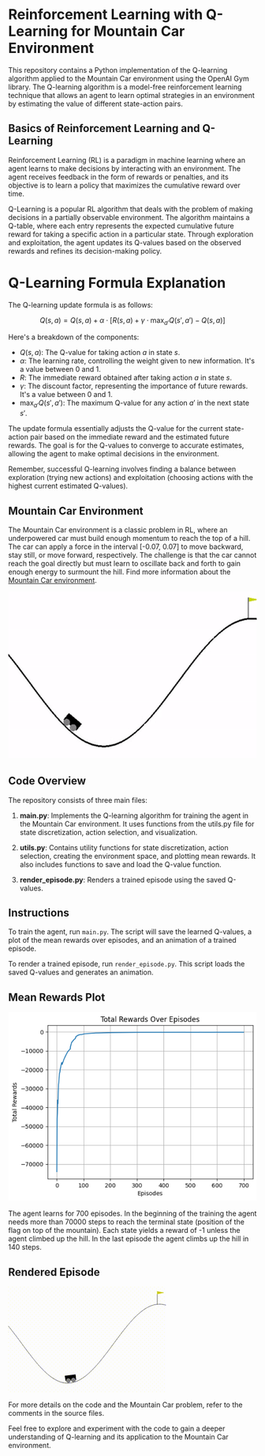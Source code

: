 # Reinforcement Learning with Q-Learning for Mountain Car Environment

This repository contains a Python implementation of the Q-learning algorithm applied to the Mountain Car environment using the OpenAI Gym library. The Q-learning algorithm is a model-free reinforcement learning technique that allows an agent to learn optimal strategies in an environment by estimating the value of different state-action pairs.

## Basics of Reinforcement Learning and Q-Learning

Reinforcement Learning (RL) is a paradigm in machine learning where an agent learns to make decisions by interacting with an environment. The agent receives feedback in the form of rewards or penalties, and its objective is to learn a policy that maximizes the cumulative reward over time.

Q-Learning is a popular RL algorithm that deals with the problem of making decisions in a partially observable environment. The algorithm maintains a Q-table, where each entry represents the expected cumulative future reward for taking a specific action in a particular state. Through exploration and exploitation, the agent updates its Q-values based on the observed rewards and refines its decision-making policy.

# Q-Learning Formula Explanation

The Q-learning update formula is as follows:

$$ Q(s, a) = Q(s, a) + \alpha \cdot [R(s, a) + \gamma \cdot \max_{a'} Q(s', a') - Q(s, a)] $$


Here's a breakdown of the components:

- $Q(s, a)$: The Q-value for taking action $a$ in state $s$.
- $\alpha$: The learning rate, controlling the weight given to new information. It's a value between 0 and 1.
- $R$: The immediate reward obtained after taking action $a$ in state $s$.
- $\gamma$: The discount factor, representing the importance of future rewards. It's a value between 0 and 1.
- $\max_{a'}Q(s', a')$: The maximum Q-value for any action $a'$ in the next state $s'$.

The update formula essentially adjusts the Q-value for the current state-action pair based on the immediate reward and the estimated future rewards. The goal is for the Q-values to converge to accurate estimates, allowing the agent to make optimal decisions in the environment.

Remember, successful Q-learning involves finding a balance between exploration (trying new actions) and exploitation (choosing actions with the highest current estimated Q-values).

## Mountain Car Environment

The Mountain Car environment is a classic problem in RL, where an underpowered car must build enough momentum to reach the top of a hill. The car can apply a force in the interval [-0.07, 0.07] to move backward, stay still, or move forward, respectively. The challenge is that the car cannot reach the goal directly but must learn to oscillate back and forth to gain enough energy to surmount the hill. Find more information about the [Mountain Car environment](https://gymnasium.farama.org/environments/classic_control/mountain_car/).

![Mountain Car](./assets/mountaincar.png)

## Code Overview

The repository consists of three main files:

1. **main.py**: Implements the Q-learning algorithm for training the agent in the Mountain Car environment. It uses functions from the utils.py file for state discretization, action selection, and visualization.

2. **utils.py**: Contains utility functions for state discretization, action selection, creating the environment space, and plotting mean rewards. It also includes functions to save and load the Q-value function.

3. **render_episode.py**: Renders a trained episode using the saved Q-values.

## Instructions

To train the agent, run `main.py`. The script will save the learned Q-values, a plot of the mean rewards over episodes, and an animation of a trained episode.

To render a trained episode, run `render_episode.py`. This script loads the saved Q-values and generates an animation.

## Mean Rewards Plot

![Mean Rewards](./artifacts/mountaincar.png)

The agent learns for 700 episodes. In the beginning of the training the agent needs more than 70000 steps to reach the terminal state (position of the flag on top of the mountain). Each state yields a reward of -1 unless the agent climbed up the hill. In the last episode the agent climbs up the hill in 140 steps.

## Rendered Episode

![Rendered Episode](./assets/mountaincar.gif)

For more details on the code and the Mountain Car problem, refer to the comments in the source files.

Feel free to explore and experiment with the code to gain a deeper understanding of Q-learning and its application to the Mountain Car environment.
